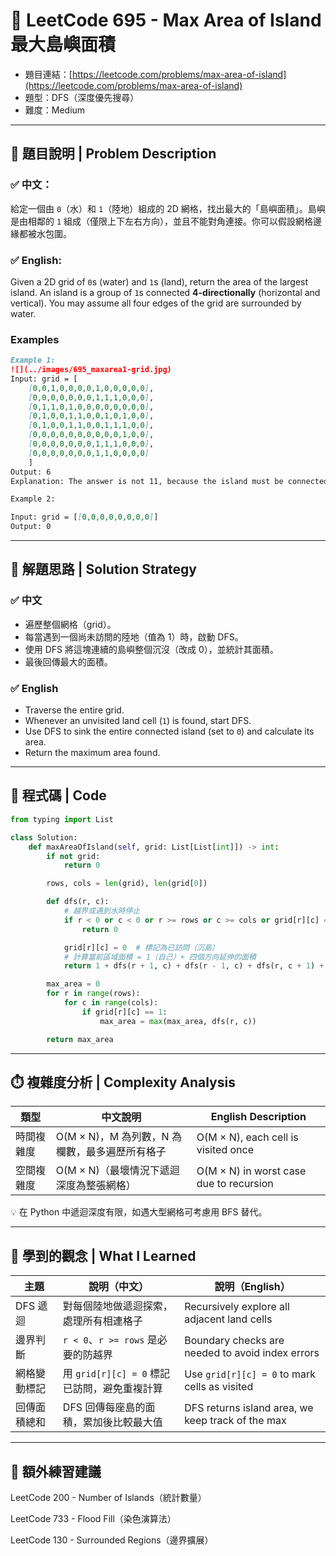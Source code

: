 # 🌊 LeetCode 695 - Max Area of Island 最大島嶼面積

- 題目連結：[https://leetcode.com/problems/max-area-of-island](https://leetcode.com/problems/max-area-of-island)
- 題型：DFS（深度優先搜尋）
- 難度：Medium

---

## 📘 題目說明 | Problem Description

### ✅ 中文：

給定一個由 `0`（水）和 `1`（陸地）組成的 2D 網格，找出最大的「島嶼面積」。島嶼是由相鄰的 `1` 組成（僅限上下左右方向），並且不能對角連接。你可以假設網格邊緣都被水包圍。

### ✅ English:

Given a 2D grid of `0`s (water) and `1`s (land), return the area of the largest island. An island is a group of `1`s connected **4-directionally** (horizontal and vertical). You may assume all four edges of the grid are surrounded by water.

### Examples
```markdown
Example 1:
![](../images/695_maxarea1-grid.jpg)
Input: grid = [
    [0,0,1,0,0,0,0,1,0,0,0,0,0],
    [0,0,0,0,0,0,0,1,1,1,0,0,0],
    [0,1,1,0,1,0,0,0,0,0,0,0,0],
    [0,1,0,0,1,1,0,0,1,0,1,0,0],
    [0,1,0,0,1,1,0,0,1,1,1,0,0],
    [0,0,0,0,0,0,0,0,0,0,1,0,0],
    [0,0,0,0,0,0,0,1,1,1,0,0,0],
    [0,0,0,0,0,0,0,1,1,0,0,0,0]
    ]
Output: 6
Explanation: The answer is not 11, because the island must be connected 4-directionally.

Example 2:

Input: grid = [[0,0,0,0,0,0,0,0]]
Output: 0
```

---

## 🧠 解題思路 | Solution Strategy

### ✅ 中文

- 遍歷整個網格（grid）。
- 每當遇到一個尚未訪問的陸地（值為 1）時，啟動 DFS。
- 使用 DFS 將這塊連續的島嶼整個沉沒（改成 0），並統計其面積。
- 最後回傳最大的面積。

### ✅ English

- Traverse the entire grid.
- Whenever an unvisited land cell (`1`) is found, start DFS.
- Use DFS to sink the entire connected island (set to `0`) and calculate its area.
- Return the maximum area found.

---

## 🔧 程式碼 | Code

```python
from typing import List

class Solution:
    def maxAreaOfIsland(self, grid: List[List[int]]) -> int:
        if not grid:
            return 0

        rows, cols = len(grid), len(grid[0])

        def dfs(r, c):
            # 越界或遇到水時停止
            if r < 0 or c < 0 or r >= rows or c >= cols or grid[r][c] == 0:
                return 0

            grid[r][c] = 0  # 標記為已訪問（沉島）
            # 計算當前區域面積 = 1（自己）+ 四個方向延伸的面積
            return 1 + dfs(r + 1, c) + dfs(r - 1, c) + dfs(r, c + 1) + dfs(r, c - 1)

        max_area = 0
        for r in range(rows):
            for c in range(cols):
                if grid[r][c] == 1:
                    max_area = max(max_area, dfs(r, c))

        return max_area
```

---

## ⏱️ 複雜度分析 | Complexity Analysis
| 類型    | 中文說明                          | English Description                     |
| ----- | ----------------------------- | --------------------------------------- |
| 時間複雜度 | O(M × N)，M 為列數，N 為欄數，最多遍歷所有格子 | O(M × N), each cell is visited once     |
| 空間複雜度 | O(M × N)（最壞情況下遞迴深度為整張網格）      | O(M × N) in worst case due to recursion |

💡 在 Python 中遞迴深度有限，如遇大型網格可考慮用 BFS 替代。

---

## 📌 學到的觀念 | What I Learned
| 主題     | 說明（中文）                          | 說明（English）                                       |
| ------ | ------------------------------- | ------------------------------------------------- |
| DFS 遞迴 | 對每個陸地做遞迴探索，處理所有相連格子             | Recursively explore all adjacent land cells       |
| 邊界判斷   | `r < 0`、`r >= rows` 是必要的防越界     | Boundary checks are needed to avoid index errors  |
| 網格變動標記 | 用 `grid[r][c] = 0` 標記已訪問，避免重複計算 | Use `grid[r][c] = 0` to mark cells as visited     |
| 回傳面積總和 | DFS 回傳每座島的面積，累加後比較最大值           | DFS returns island area, we keep track of the max |

---

## 📘 額外練習建議
LeetCode 200 - Number of Islands（統計數量）

LeetCode 733 - Flood Fill（染色演算法）

LeetCode 130 - Surrounded Regions（邊界擴展）